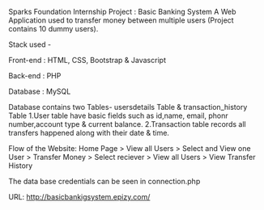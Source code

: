 Sparks Foundation Internship Project : Basic Banking System
A Web Application used to transfer money between multiple users (Project contains 10 dummy users).

Stack used -

Front-end : HTML, CSS, Bootstrap & Javascript

Back-end : PHP

Database : MySQL

Database contains two Tables- usersdetails Table & transaction_history Table
	1.User table have basic fields such as id,name, email, phonr number,account type & current balance.
	2.Transaction table records all transfers happened along with their date & time.

Flow of the Website: Home Page > View all Users > Select and View one User > Transfer Money > Select reciever > View all Users > View Transfer History

The data base credentials can be seen in connection.php

URL: http://basicbankigsystem.epizy.com/

